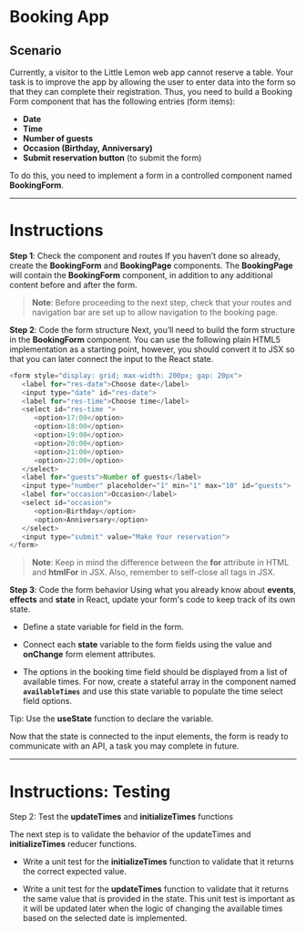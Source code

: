 # Booking App

## Scenario

Currently, a visitor to the Little Lemon web app cannot reserve a table. Your task is to improve the app by allowing the user to enter data into the form so that they can complete their registration. Thus, you need to build a Booking Form component that has the following entries (form items):

- **Date**
- **Time**
- **Number of guests**
- **Occasion (Birthday, Anniversary)**
- **Submit reservation button** (to submit the form)

To do this, you need to implement a form in a controlled component named **BookingForm**.

---

# Instructions

**Step 1**: Check the component and routes
If you haven’t done so already, create the **BookingForm** and **BookingPage** components. The **BookingPage** will contain the **BookingForm** component, in addition to any additional content before and after the form.

> **Note**: Before proceeding to the next step, check that your routes and navigation bar are set up to allow navigation to the booking page.

**Step 2**: Code the form structure
Next, you’ll need to build the form structure in the **BookingForm** component. You can use the following plain HTML5 implementation as a starting point, however, you should convert it to JSX so that you can later connect the input to the React state.

```js
<form style="display: grid; max-width: 200px; gap: 20px">
   <label for="res-date">Choose date</label>
   <input type="date" id="res-date">
   <label for="res-time">Choose time</label>
   <select id="res-time ">
      <option>17:00</option>
      <option>18:00</option>
      <option>19:00</option>
      <option>20:00</option>
      <option>21:00</option>
      <option>22:00</option>
   </select>
   <label for="guests">Number of guests</label>
   <input type="number" placeholder="1" min="1" max="10" id="guests">
   <label for="occasion">Occasion</label>
   <select id="occasion">
      <option>Birthday</option>
      <option>Anniversary</option>
   </select>
   <input type="submit" value="Make Your reservation">
</form>
```

> **Note**: Keep in mind the difference between the **for** attribute in HTML and **htmlFor** in JSX. Also, remember to self-close all tags in JSX.

**Step 3**: Code the form behavior
Using what you already know about **events**, **effects** and **state** in React, update your form's code to keep track of its own state.

- Define a state variable for field in the form.

- Connect each **state** variable to the form fields using the value and **onChange** form element attributes.

- The options in the booking time field should be displayed from a list of available times. For now, create a stateful array in the component named **`availableTimes`** and use this state variable to populate the time select field options.

Tip: Use the **useState** function to declare the variable.

Now that the state is connected to the input elements, the form is ready to communicate with an API, a task you may complete in future.

---

# Instructions: Testing

Step 2: Test the **updateTimes** and **initializeTimes** functions

The next step is to validate the behavior of the updateTimes and **initializeTimes** reducer functions.

- Write a unit test for the **initializeTimes** function to validate that it returns the correct expected value.

- Write a unit test for the **updateTimes** function to validate that it returns the same value that is provided in the state. This unit test is important as it will be updated later when the logic of changing the available times based on the selected date is implemented.
